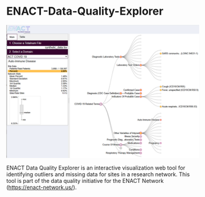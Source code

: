 # ENACT-Data-Quality-Explorer

[<img src="img/dqe_screen.png" width="600px">](img/dqe_screen.png)

ENACT Data Quality Explorer is an interactive visualization web tool for identifying outliers and missing data for sites in a research network. This tool is part of the data quality initiative for the ENACT Network (https://enact-network.us/).


